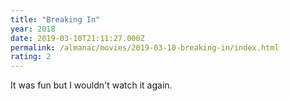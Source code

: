 ```yaml
---
title: "Breaking In"
year: 2018
date: 2019-03-10T21:11:27.000Z
permalink: /almanac/movies/2019-03-10-breaking-in/index.html
rating: 2
---
```


It was fun but I wouldn't watch it again.